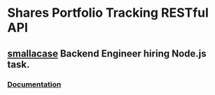 # Shares Portfolio Tracking RESTful API

## [smallacase](https://www.smallcase.com/) Backend Engineer hiring Node.js task.

### [Documentation](https://documenter.getpostman.com/view/8028791/T1LTgQVD)